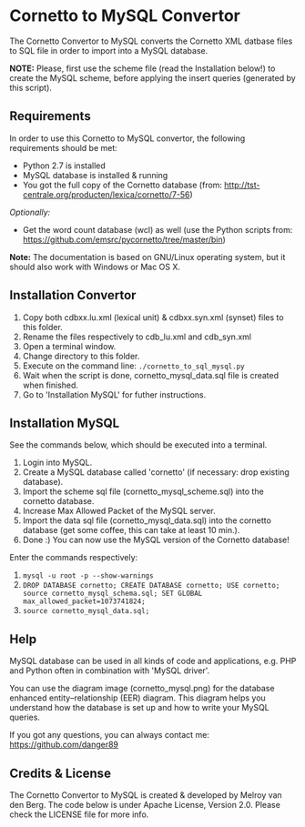 Cornetto to MySQL Convertor
===========================
The Cornetto Convertor to MySQL converts the Cornetto XML datbase files to SQL file in order to import into a MySQL database.

**NOTE:**
Please, first use the scheme file (read the Installation below!) to create the MySQL scheme, before applying the insert queries (generated by this script).


Requirements
------------
In order to use this Cornetto to MySQL convertor, the following requirements should be met:

- Python 2.7 is installed
- MySQL database is installed & running
- You got the full copy of the Cornetto database (from: http://tst-centrale.org/producten/lexica/cornetto/7-56)

*Optionally:*

- Get the word count database (wcl) as well 
		(use the Python scripts from: https://github.com/emsrc/pycornetto/tree/master/bin)

**Note:**
The documentation is based on GNU/Linux operating system, but it should also work with Windows or Mac OS X.

Installation Convertor
----------------------

1. Copy both cdbxx.lu.xml (lexical unit) & cdbxx.syn.xml (synset) files to this folder.
2. Rename the files respectively to cdb_lu.xml and cdb_syn.xml
3. Open a terminal window.
4. Change directory to this folder.
5. Execute on the command line: 
	```./cornetto_to_sql_mysql.py```
6. Wait when the script is done, cornetto_mysql_data.sql file is created when finished.
7. Go to 'Installation MySQL' for futher instructions.


Installation MySQL
------------------
See the commands below, which should be executed into a terminal.

1. Login into MySQL. 
2. Create a MySQL database called 'cornetto' (if necessary: drop existing database).
3. Import the scheme sql file (cornetto_mysql_scheme.sql) into the cornetto database.
4. Increase Max Allowed Packet of the MySQL server.
5. Import the data sql file (cornetto_mysql_data.sql) into the cornetto database (get some coffee, this can take at least 10 min.).
6. Done :) You can now use the MySQL version of the Cornetto database!

Enter the commands respectively:

1. 
    ```mysql -u root -p --show-warnings```
2. 
    ```DROP DATABASE cornetto; CREATE DATABASE cornetto; USE cornetto; source cornetto_mysql_schema.sql; SET GLOBAL max_allowed_packet=1073741824;```
3. 
    ```source cornetto_mysql_data.sql;```


Help
----
MySQL database can be used in all kinds of code and applications, e.g. PHP and Python often in combination with 'MySQL driver'.

You can use the diagram image (cornetto_mysql.png) for the database enhanced entity–relationship (EER) diagram.
This diagram helps you understand how the database is set up and how to write your MySQL queries.

If you got any questions, you can always contact me:
https://github.com/danger89

Credits & License
-----------------
The Cornetto Convertor to MySQL is created & developed by Melroy van den Berg.
The code below is under Apache License, Version 2.0. Please check the LICENSE file for more info.
